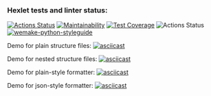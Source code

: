 ### Hexlet tests and linter status:
[![Actions Status](https://github.com/IDilettant/python-project-lvl2/workflows/hexlet-check/badge.svg)](https://github.com/IDilettant/python-project-lvl2/actions)
[![Maintainability](https://api.codeclimate.com/v1/badges/7ca7a58ae374ae5ab91b/maintainability)](https://codeclimate.com/github/IDilettant/python-project-lvl2/maintainability)
[![Test Coverage](https://api.codeclimate.com/v1/badges/7ca7a58ae374ae5ab91b/test_coverage)](https://codeclimate.com/github/IDilettant/python-project-lvl2/test_coverage)
![Actions Status](https://github.com/IDilettant/python-project-lvl2/workflows/Flake8-WPS/badge.svg)
[![wemake-python-styleguide](https://img.shields.io/badge/style-wemake-000000.svg)](https://github.com/wemake-services/wemake-python-styleguide)

Demo for plain structure files:
[![asciicast](https://asciinema.org/a/fRr3HiS9NoFo0m45bayVNVvaa.svg)](https://asciinema.org/a/fRr3HiS9NoFo0m45bayVNVvaa)

Demo for nested structure files:
[![asciicast](https://asciinema.org/a/1J2DoAfr6nR1iwtf32DiCXm92.svg)](https://asciinema.org/a/1J2DoAfr6nR1iwtf32DiCXm92)

Demo for plain-style formatter:
[![asciicast](https://asciinema.org/a/EBGsvQsuRz6xGrh86ttu0AnOc.svg)](https://asciinema.org/a/EBGsvQsuRz6xGrh86ttu0AnOc)

Demo for json-style formatter:
[![asciicast](https://asciinema.org/a/jXEOqNH5UBtEMt2niAFQAzguF.svg)](https://asciinema.org/a/jXEOqNH5UBtEMt2niAFQAzguF)
